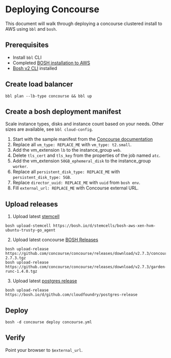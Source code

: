 # Deploying Concourse

This document will walk through deploying a concourse clustered
install to AWS using `bbl` and `bosh`.

## Prerequisites

* Install `bbl` CLI
* Completed [BOSH installation to AWS](https://github.com/cloudfoundry/bosh-bootloader/blob/master/docs/getting-started-aws.md)
* [Bosh v2 CLI](https://bosh.io/docs/cli-v2.html) installed

## Create load balancer

```
bbl plan --lb-type concourse && bbl up
```

## Create a bosh deployment manifest

Scale instance types, disks and instance count based on your needs.
Other sizes are available, see `bbl cloud-config`.

1. Start with the sample manifest from the
[Concourse documentation](http://concourse.ci/clusters-with-bosh.html)
2. Replace all `vm_type: REPLACE_ME` with `vm_type: t2.small`.
3. Add the vm_extension `lb` to the instance_group `web`.
4. Delete `tls_cert` and `tls_key` from the properties of the job named `atc`.
5. Add the vm_extension `50GB_ephemeral_disk` to the instance_group `worker`.
6. Replace all `persistent_disk_type: REPLACE_ME` with `persistent_disk_type: 5GB`.
7. Replace `director_uuid: REPLACE_ME` with `uuid` from `bosh env`.
8. Fill `external_url: REPLACE_ME` with Concourse external URL.

## Upload releases

1. Upload latest [stemcell](http://bosh.io/stemcells)
```
bosh upload-stemcell https://bosh.io/d/stemcells/bosh-aws-xen-hvm-ubuntu-trusty-go_agent
```
2. Upload latest concourse [BOSH Releases](http://concourse.ci/downloads.html)
```
bosh upload-release https://github.com/concourse/concourse/releases/download/v2.7.3/concourse-2.7.3.tgz
bosh upload-release https://github.com/concourse/concourse/releases/download/v2.7.3/garden-runc-1.4.0.tgz
```
3. Upload latest [postgres release](http://bosh.io/releases/github.com/cloudfoundry/postgres-release?all=1)
```
bosh upload-release https://bosh.io/d/github.com/cloudfoundry/postgres-release
```

## Deploy

```
bosh -d concourse deploy concourse.yml
```

## Verify

Point your browser to `$external_url`.
